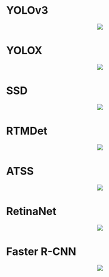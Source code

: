 # YOLOv3
<div align="center">
    <img src="https://github.com/negvet/feature_drift/assets/17028475/450c725f-85a5-46d3-a9c0-95ffe91136c3">
</div>

# YOLOX
<div align="center">
    <img src="https://github.com/negvet/feature_drift/assets/17028475/c8e3bc33-6a1b-4a23-bf64-abef833a7b66">
</div>

# SSD
<div align="center">
    <img src="https://github.com/negvet/feature_drift/assets/17028475/a013c6ff-e738-4066-b39e-dd5f7af442fb">
</div>

# RTMDet
<div align="center">
    <img src="https://github.com/negvet/feature_drift/assets/17028475/0e0b6915-bc3b-4f49-8f5d-fa1047d4ffd5">
</div>

# ATSS
<div align="center">
    <img src="https://github.com/negvet/feature_drift/assets/17028475/94360d07-f191-4ffe-9721-e772de2c96ab">
</div>

# RetinaNet
<div align="center">
    <img src="https://github.com/negvet/feature_drift/assets/17028475/2f93c570-493d-4d94-bff7-c3d5750dd00d">
</div>

# Faster R-CNN
<div align="center">
    <img src="https://github.com/negvet/feature_drift/assets/17028475/97829a0f-252f-4e5d-9e4b-d19885f427be">
</div>
